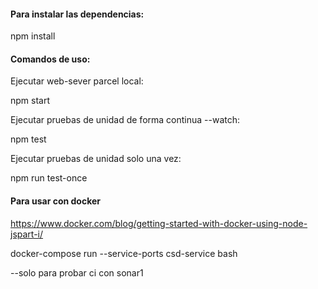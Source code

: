 #### Para instalar las dependencias:

npm install

#### Comandos de uso:

Ejecutar web-sever parcel local:

npm start

Ejecutar pruebas de unidad de forma continua --watch:

npm test

Ejecutar pruebas de unidad solo una vez:

npm run test-once

#### Para usar con docker

https://www.docker.com/blog/getting-started-with-docker-using-node-jspart-i/

docker-compose run --service-ports csd-service bash

--solo para probar ci con sonar1
